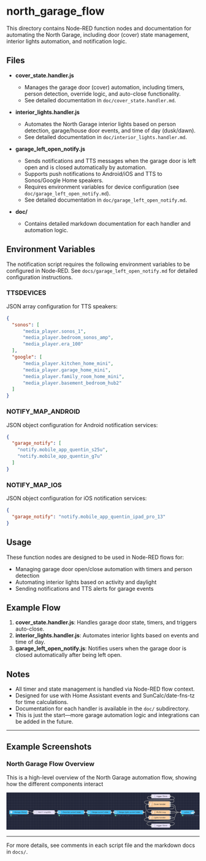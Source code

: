 # north_garage_flow

This directory contains Node-RED function nodes and documentation for automating the North Garage, including door (cover) state management, interior lights automation, and notification logic.

## Files

- **cover_state.handler.js**
  - Manages the garage door (cover) automation, including timers, person detection, override logic, and auto-close functionality.
  - See detailed documentation in `doc/cover_state.handler.md`.

- **interior_lights.handler.js**
  - Automates the North Garage interior lights based on person detection, garage/house door events, and time of day (dusk/dawn).
  - See detailed documentation in `doc/interior_lights.handler.md`.

- **garage_left_open_notify.js**
  - Sends notifications and TTS messages when the garage door is left open and is closed automatically by automation.
  - Supports push notifications to Android/iOS and TTS to Sonos/Google Home speakers.
  - Requires environment variables for device configuration (see `doc/garage_left_open_notify.md`).
  - See detailed documentation in `doc/garage_left_open_notify.md`.

- **doc/**
  - Contains detailed markdown documentation for each handler and automation logic.

## Environment Variables

The notification script requires the following environment variables to be configured in Node-RED. See `docs/garage_left_open_notify.md` for detailed configuration instructions.

### TTSDEVICES

JSON array configuration for TTS speakers:

```json
{
  "sonos": [
      "media_player.sonos_1",
      "media_player.bedroom_sonos_amp",
      "media_player.era_100"
  ],
  "google": [
      "media_player.kitchen_home_mini",
      "media_player.garage_home_mini",
      "media_player.family_room_home_mini",
      "media_player.basement_bedroom_hub2"
  ]
}
```

### NOTIFY_MAP_ANDROID

JSON object configuration for Android notification services:

```json
{
  "garage_notify": [
    "notify.mobile_app_quentin_s25u",
    "notify.mobile_app_quentin_g7u"
  ]
}
```

### NOTIFY_MAP_IOS

JSON object configuration for iOS notification services:

```json
{
  "garage_notify": "notify.mobile_app_quentin_ipad_pro_13"
}
```

## Usage

These function nodes are designed to be used in Node-RED flows for:

- Managing garage door open/close automation with timers and person detection
- Automating interior lights based on activity and daylight
- Sending notifications and TTS alerts for garage events

## Example Flow

1. **cover_state.handler.js**: Handles garage door state, timers, and triggers auto-close.
2. **interior_lights.handler.js**: Automates interior lights based on events and time of day.
3. **garage_left_open_notify.js**: Notifies users when the garage door is closed automatically after being left open.

## Notes

- All timer and state management is handled via Node-RED flow context.
- Designed for use with Home Assistant events and SunCalc/date-fns-tz for time calculations.
- Documentation for each handler is available in the `doc/` subdirectory.
- This is just the start—more garage automation logic and integrations can be added in the future.

---

## Example Screenshots

### North Garage Flow Overview

This is a high-level overview of the North Garage automation flow, showing how the different components interact

![North Garage Flow Screenshot](docs/images/north_garage_flow_screenshot.png)

---

For more details, see comments in each script file and the markdown docs in `docs/`.
